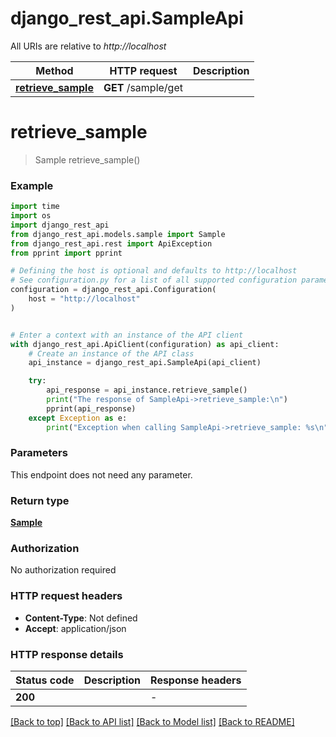 # django_rest_api.SampleApi

All URIs are relative to *http://localhost*

Method | HTTP request | Description
------------- | ------------- | -------------
[**retrieve_sample**](SampleApi.md#retrieve_sample) | **GET** /sample/get | 


# **retrieve_sample**
> Sample retrieve_sample()





### Example

```python
import time
import os
import django_rest_api
from django_rest_api.models.sample import Sample
from django_rest_api.rest import ApiException
from pprint import pprint

# Defining the host is optional and defaults to http://localhost
# See configuration.py for a list of all supported configuration parameters.
configuration = django_rest_api.Configuration(
    host = "http://localhost"
)


# Enter a context with an instance of the API client
with django_rest_api.ApiClient(configuration) as api_client:
    # Create an instance of the API class
    api_instance = django_rest_api.SampleApi(api_client)

    try:
        api_response = api_instance.retrieve_sample()
        print("The response of SampleApi->retrieve_sample:\n")
        pprint(api_response)
    except Exception as e:
        print("Exception when calling SampleApi->retrieve_sample: %s\n" % e)
```



### Parameters
This endpoint does not need any parameter.

### Return type

[**Sample**](Sample.md)

### Authorization

No authorization required

### HTTP request headers

 - **Content-Type**: Not defined
 - **Accept**: application/json

### HTTP response details
| Status code | Description | Response headers |
|-------------|-------------|------------------|
**200** |  |  -  |

[[Back to top]](#) [[Back to API list]](../README.md#documentation-for-api-endpoints) [[Back to Model list]](../README.md#documentation-for-models) [[Back to README]](../README.md)

